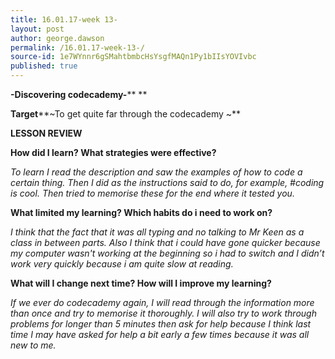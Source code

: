 ```yaml
---
title: 16.01.17-week 13-
layout: post
author: george.dawson
permalink: /16.01.17-week-13-/
source-id: 1e7WYnnr6gSMahtbmbcHsYsgfMAQn1Py1bIIsYOVIvbc
published: true
---
```

**-Discovering codecademy-****			**

**Target****~To get quite far through the codecademy ~**

**LESSON REVIEW**

**How did I learn? What strategies were effective?**

*To learn I read the description and saw the examples of how to code a certain thing. Then I did as the instructions said to do, for example, #coding is cool. Then tried to memorise these for the end where it tested you.*

**What limited my learning? Which habits do i need to work on?**

*I think that the fact that it was all typing and no talking to Mr Keen as a class in between parts. Also I think that i could have gone quicker because my computer wasn't working at the beginning so i had to switch and I didn’t work very quickly because i am quite slow at reading.*

**What will I change next time? How will I improve my learning?**

*If we ever do codecademy again, I will read through the information more than once and try to memorise it thoroughly. I will also try to work through problems for longer than 5 minutes then ask for help because I think last time I may have asked for help a bit early a few times because it was all new to me.*

